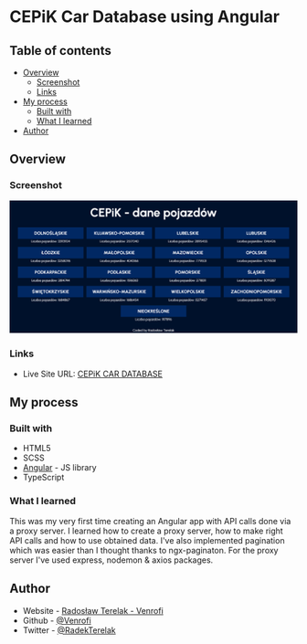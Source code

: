 # CEPiK Car Database using Angular

## Table of contents

- [Overview](#overview)
  - [Screenshot](#screenshot)
  - [Links](#links)
- [My process](#my-process)
  - [Built with](#built-with)
  - [What I learned](#what-i-learned)
- [Author](#author)

## Overview

### Screenshot

![](./screenshot.png)

### Links

- Live Site URL: [CEPiK CAR DATABASE](https://cepik-car-database-venrofi.netlify.app/)

## My process

### Built with

- HTML5
- SCSS
- [Angular](https://angular.io/) - JS library
- TypeScript

### What I learned

This was my very first time creating an Angular app with API calls done via a proxy server. I learned how to create a proxy server, how to make right API calls and how to use obtained data. I've also implemented pagination which was easier than I thought thanks to ngx-paginaton. For the proxy server I've used express, nodemon & axios packages.

## Author

- Website - [Radosław Terelak - Venrofi](https://venrofi.netlify.app/)
- Github - [@Venrofi](https://github.com/Venrofi)
- Twitter - [@RadekTerelak](https://twitter.com/RadekTerelak)
